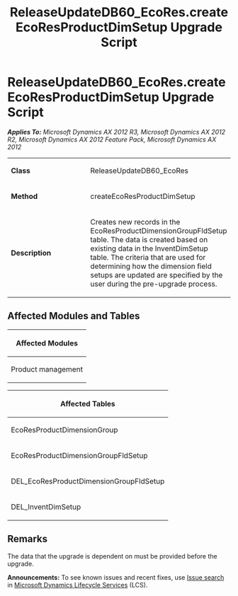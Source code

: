 ﻿---
title: ReleaseUpdateDB60_EcoRes.createEcoResProductDimSetup Upgrade Script
TOCTitle: ReleaseUpdateDB60_EcoRes.createEcoResProductDimSetup Upgrade Script
ms:assetid: 5ac29b57-a815-1ddb-8b2c-9dfdf34a824a
ms:mtpsurl: https://msdn.microsoft.com/en-us/library/JJ736310(v=AX.60)
ms:contentKeyID: 49708485
ms.date: 05/18/2015
mtps_version: v=AX.60
---

# ReleaseUpdateDB60\_EcoRes.createEcoResProductDimSetup Upgrade Script 


_**Applies To:** Microsoft Dynamics AX 2012 R3, Microsoft Dynamics AX 2012 R2, Microsoft Dynamics AX 2012 Feature Pack, Microsoft Dynamics AX 2012_

<table>
<colgroup>
<col style="width: 50%" />
<col style="width: 50%" />
</colgroup>
<tbody>
<tr class="odd">
<td><p><strong>Class</strong></p></td>
<td><p>ReleaseUpdateDB60_EcoRes</p></td>
</tr>
<tr class="even">
<td><p><strong>Method</strong></p></td>
<td><p>createEcoResProductDimSetup</p></td>
</tr>
<tr class="odd">
<td><p><strong>Description</strong></p></td>
<td><p>Creates new records in the EcoResProductDimensionGroupFldSetup table. The data is created based on existing data in the InventDimSetup table. The criteria that are used for determining how the dimension field setups are updated are specified by the user during the pre-upgrade process.</p></td>
</tr>
</tbody>
</table>


## Affected Modules and Tables

<table>
<colgroup>
<col style="width: 100%" />
</colgroup>
<thead>
<tr class="header">
<th><p>Affected Modules</p></th>
</tr>
</thead>
<tbody>
<tr class="odd">
<td><p>Product management</p></td>
</tr>
</tbody>
</table>


<table>
<colgroup>
<col style="width: 100%" />
</colgroup>
<thead>
<tr class="header">
<th><p>Affected Tables</p></th>
</tr>
</thead>
<tbody>
<tr class="odd">
<td><p>EcoResProductDimensionGroup</p></td>
</tr>
<tr class="even">
<td><p>EcoResProductDimensionGroupFldSetup</p></td>
</tr>
<tr class="odd">
<td><p>DEL_EcoResProductDimensionGroupFldSetup</p></td>
</tr>
<tr class="even">
<td><p>DEL_InventDimSetup</p></td>
</tr>
</tbody>
</table>


## Remarks

The data that the upgrade is dependent on must be provided before the upgrade.

  
**Announcements:** To see known issues and recent fixes, use [Issue search](http://go.microsoft.com/fwlink/?linkid=389258) in [Microsoft Dynamics Lifecycle Services](http://go.microsoft.com/fwlink/?linkid=306505) (LCS).

